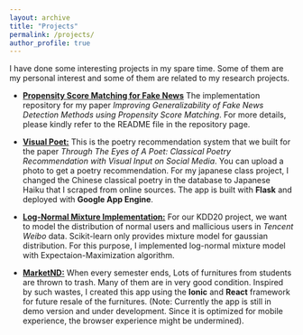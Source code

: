 ```yaml
---
layout: archive
title: "Projects"
permalink: /projects/
author_profile: true
---
```


I have done some interesting projects in my spare time. Some of them are my personal interest and some of them are related to my research projects.

* **[Propensity Score Matching for Fake News](https://github.com/Arstanley/fakenews_pscore_match)** The implementation repository for my paper _Improving Generalizability of Fake News Detection Methods using Propensity Score Matching_. For more details, please kindly refer to the README file in the repository page.

* **[Visual Poet:](https://ttl-2h-z52niiiz2a-uc.a.run.app/)** This is the poetry recommendation system that we built for the paper _Through The Eyes of A Poet: Classical Poetry Recommendation with Visual Input on Social Media_. You can upload a photo to get a poetry recommendation. For my japanese class project, I changed the Chinese classical poetry in the database to Japanese Haiku that I scraped from online sources. The app is built with **Flask** and deployed with **Google App Engine**.  

* **[Log-Normal Mixture Implementation:](https://github.com/Arstanley/LogNormal-Mixture)** For our KDD20 project, we want to model the distribution of normal users and mallicious users in _Tencent Weibo_ data. Scikit-learn only provides mixture model for gaussian distribution. For this purpose, I implemented log-normal mixture model with Expectaion-Maximization algorithm.

* **[MarketND:](https://www.marketnd.net)** When every semester ends, Lots of furnitures from students are thrown to trash. Many of them are in very good condition. Inspired by such wastes, I created this app using the **Ionic** and **React** framework for future resale of the furnitures. (Note: Currently the app is still in demo version and under development. Since it is optimized for mobile experience, the browser experience might be undermined).

